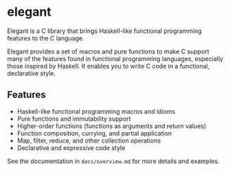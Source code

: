 # elegant

Elegant is a C library that brings Haskell-like functional programming features to the C language.

Elegant provides a set of macros and pure functions to make C support many of the features found in functional programming languages, especially those inspired by Haskell. It enables you to write C code in a functional, declarative style.

## Features

- Haskell-like functional programming macros and idioms
- Pure functions and immutability support
- Higher-order functions (functions as arguments and return values)
- Function composition, currying, and partial application
- Map, filter, reduce, and other collection operations
- Declarative and expressive code style

See the documentation in `docs/overview.md` for more details and examples.